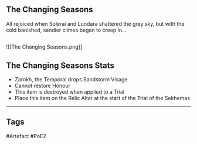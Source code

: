 ## The Changing Seasons
All rejoiced when Solerai and Lundara shattered the grey sky,
but with the cold banished, sandier climes began to creep in...
##
![[The Changing Seasons.png]]
## The Changing Seasons Stats
- Zarokh, the Temporal drops Sandstorm Visage
- Cannot restore Honour
- This item is destroyed when applied to a Trial
- Place this item on the Relic Altar at the start of the Trial of the Sekhemas


---
## Tags
#Artefact
#PoE2